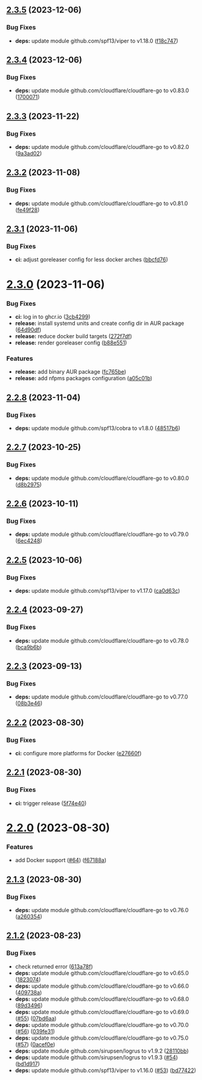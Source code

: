 ## [2.3.5](https://github.com/Zebradil/cloudflare-dynamic-dns/compare/2.3.4...2.3.5) (2023-12-06)


### Bug Fixes

* **deps:** update module github.com/spf13/viper to v1.18.0 ([f18c747](https://github.com/Zebradil/cloudflare-dynamic-dns/commit/f18c747e8c38e878c50ee3e001b63dfce6baaa69))

## [2.3.4](https://github.com/Zebradil/cloudflare-dynamic-dns/compare/2.3.3...2.3.4) (2023-12-06)


### Bug Fixes

* **deps:** update module github.com/cloudflare/cloudflare-go to v0.83.0 ([1700071](https://github.com/Zebradil/cloudflare-dynamic-dns/commit/1700071de0c8ff37510f30d3677d5d87236656c6))

## [2.3.3](https://github.com/Zebradil/cloudflare-dynamic-dns/compare/2.3.2...2.3.3) (2023-11-22)


### Bug Fixes

* **deps:** update module github.com/cloudflare/cloudflare-go to v0.82.0 ([9a3ad02](https://github.com/Zebradil/cloudflare-dynamic-dns/commit/9a3ad023b12b02b609398dc130df4c1c2487c059))

## [2.3.2](https://github.com/Zebradil/cloudflare-dynamic-dns/compare/2.3.1...2.3.2) (2023-11-08)


### Bug Fixes

* **deps:** update module github.com/cloudflare/cloudflare-go to v0.81.0 ([fe49f28](https://github.com/Zebradil/cloudflare-dynamic-dns/commit/fe49f28c52cca21fe9afdbdfbeea8fe8a83d2983))

## [2.3.1](https://github.com/Zebradil/cloudflare-dynamic-dns/compare/2.3.0...2.3.1) (2023-11-06)


### Bug Fixes

* **ci:** adjust goreleaser config for less docker arches ([bbcfd76](https://github.com/Zebradil/cloudflare-dynamic-dns/commit/bbcfd76585fbf3f67a463bb03b0f6fe056bfe8df))

# [2.3.0](https://github.com/Zebradil/cloudflare-dynamic-dns/compare/2.2.8...2.3.0) (2023-11-06)


### Bug Fixes

* **ci:** log in to ghcr.io ([3cb4299](https://github.com/Zebradil/cloudflare-dynamic-dns/commit/3cb42996145e473e82cf14352f5a214cd995a7a0))
* **release:** install systemd units and create config dir in AUR package ([64d90df](https://github.com/Zebradil/cloudflare-dynamic-dns/commit/64d90df804e52f743ce5e0b5d1c0a4a1ce3e5078))
* **release:** reduce docker build targets ([272f7df](https://github.com/Zebradil/cloudflare-dynamic-dns/commit/272f7df3cfe218d3d7f0806c56a885e48949dae9))
* **release:** render goreleaser config ([b88e551](https://github.com/Zebradil/cloudflare-dynamic-dns/commit/b88e55169f685061f515b732a684253f9df38029))


### Features

* **release:** add binary AUR package ([fc765be](https://github.com/Zebradil/cloudflare-dynamic-dns/commit/fc765bece8f07c214e9ebbdbc9cc9a89ea3e80c0))
* **release:** add nfpms packages configuration ([a05c01b](https://github.com/Zebradil/cloudflare-dynamic-dns/commit/a05c01bc7e4a74f2bed076bc40f4a37d9540f64e))

## [2.2.8](https://github.com/Zebradil/cloudflare-dynamic-dns/compare/2.2.7...2.2.8) (2023-11-04)


### Bug Fixes

* **deps:** update module github.com/spf13/cobra to v1.8.0 ([48517b6](https://github.com/Zebradil/cloudflare-dynamic-dns/commit/48517b6033b109b4095d70fb119214dc2ac1d63c))

## [2.2.7](https://github.com/Zebradil/cloudflare-dynamic-dns/compare/2.2.6...2.2.7) (2023-10-25)


### Bug Fixes

* **deps:** update module github.com/cloudflare/cloudflare-go to v0.80.0 ([d8b2975](https://github.com/Zebradil/cloudflare-dynamic-dns/commit/d8b29753f280cf9c108c9d259bdd201234380df8))

## [2.2.6](https://github.com/Zebradil/cloudflare-dynamic-dns/compare/2.2.5...2.2.6) (2023-10-11)


### Bug Fixes

* **deps:** update module github.com/cloudflare/cloudflare-go to v0.79.0 ([6ec4248](https://github.com/Zebradil/cloudflare-dynamic-dns/commit/6ec42488dd4152eaeafc8b95c8e80aa3f8bb7a7f))

## [2.2.5](https://github.com/Zebradil/cloudflare-dynamic-dns/compare/2.2.4...2.2.5) (2023-10-06)


### Bug Fixes

* **deps:** update module github.com/spf13/viper to v1.17.0 ([ca0d63c](https://github.com/Zebradil/cloudflare-dynamic-dns/commit/ca0d63c3d8df248f761bf20c454d089b83cac6d0))

## [2.2.4](https://github.com/Zebradil/cloudflare-dynamic-dns/compare/2.2.3...2.2.4) (2023-09-27)


### Bug Fixes

* **deps:** update module github.com/cloudflare/cloudflare-go to v0.78.0 ([bca9b6b](https://github.com/Zebradil/cloudflare-dynamic-dns/commit/bca9b6bfd99803f579efef4b0c35e93d38efc39c))

## [2.2.3](https://github.com/Zebradil/cloudflare-dynamic-dns/compare/2.2.2...2.2.3) (2023-09-13)


### Bug Fixes

* **deps:** update module github.com/cloudflare/cloudflare-go to v0.77.0 ([08b3e46](https://github.com/Zebradil/cloudflare-dynamic-dns/commit/08b3e4606915f22db458eef8192b6e4a389d6569))

## [2.2.2](https://github.com/Zebradil/cloudflare-dynamic-dns/compare/2.2.1...2.2.2) (2023-08-30)


### Bug Fixes

* **ci:** configure more platforms for Docker ([e27660f](https://github.com/Zebradil/cloudflare-dynamic-dns/commit/e27660f1ad97bca0879e825a2e7aa9062b85b591))

## [2.2.1](https://github.com/Zebradil/cloudflare-dynamic-dns/compare/2.2.0...2.2.1) (2023-08-30)


### Bug Fixes

* **ci:** trigger release ([5f74e40](https://github.com/Zebradil/cloudflare-dynamic-dns/commit/5f74e40747c7bcdde73da1f9ad365aa219894397))

# [2.2.0](https://github.com/Zebradil/cloudflare-dynamic-dns/compare/2.1.3...2.2.0) (2023-08-30)


### Features

* add Docker support ([#64](https://github.com/Zebradil/cloudflare-dynamic-dns/issues/64)) ([f67188a](https://github.com/Zebradil/cloudflare-dynamic-dns/commit/f67188ae08fccbc6b02eda31bc975b3b0ed76efa))

## [2.1.3](https://github.com/Zebradil/cloudflare-dynamic-dns/compare/2.1.2...2.1.3) (2023-08-30)


### Bug Fixes

* **deps:** update module github.com/cloudflare/cloudflare-go to v0.76.0 ([a260354](https://github.com/Zebradil/cloudflare-dynamic-dns/commit/a260354b4af4998d94fe3a44094bffb4fe71cc9c))

## [2.1.2](https://github.com/Zebradil/cloudflare-dynamic-dns/compare/2.1.1...2.1.2) (2023-08-23)


### Bug Fixes

* check returned error ([613a78f](https://github.com/Zebradil/cloudflare-dynamic-dns/commit/613a78fde6d0e4f0995de5d9274f916dcddc9c51))
* **deps:** update module github.com/cloudflare/cloudflare-go to v0.65.0 ([1823074](https://github.com/Zebradil/cloudflare-dynamic-dns/commit/182307434f89e6a81d7240fd8df5d7707ddf972f))
* **deps:** update module github.com/cloudflare/cloudflare-go to v0.66.0 ([409738a](https://github.com/Zebradil/cloudflare-dynamic-dns/commit/409738a5846202c6a53cd7ef5bfe50846a6d66f5))
* **deps:** update module github.com/cloudflare/cloudflare-go to v0.68.0 ([89d3496](https://github.com/Zebradil/cloudflare-dynamic-dns/commit/89d3496999abe68f1c5791060746b49fa20e8a74))
* **deps:** update module github.com/cloudflare/cloudflare-go to v0.69.0 ([#55](https://github.com/Zebradil/cloudflare-dynamic-dns/issues/55)) ([07bd6aa](https://github.com/Zebradil/cloudflare-dynamic-dns/commit/07bd6aae333b22ad2ee5a45117361891674d5bee))
* **deps:** update module github.com/cloudflare/cloudflare-go to v0.70.0 ([#56](https://github.com/Zebradil/cloudflare-dynamic-dns/issues/56)) ([039fe31](https://github.com/Zebradil/cloudflare-dynamic-dns/commit/039fe31514d54dc1571ac461fb6a9982141e2424))
* **deps:** update module github.com/cloudflare/cloudflare-go to v0.75.0 ([#57](https://github.com/Zebradil/cloudflare-dynamic-dns/issues/57)) ([0acef0e](https://github.com/Zebradil/cloudflare-dynamic-dns/commit/0acef0ea1b1c7a82d923751759169800b7fd6f96))
* **deps:** update module github.com/sirupsen/logrus to v1.9.2 ([28110bb](https://github.com/Zebradil/cloudflare-dynamic-dns/commit/28110bb659b2b768c4b99373f459b5bc44d88e4a))
* **deps:** update module github.com/sirupsen/logrus to v1.9.3 ([#54](https://github.com/Zebradil/cloudflare-dynamic-dns/issues/54)) ([bd1d917](https://github.com/Zebradil/cloudflare-dynamic-dns/commit/bd1d91706f7e0f731ab8e272f32b8ccabae77f4d))
* **deps:** update module github.com/spf13/viper to v1.16.0 ([#53](https://github.com/Zebradil/cloudflare-dynamic-dns/issues/53)) ([bd77422](https://github.com/Zebradil/cloudflare-dynamic-dns/commit/bd77422b3d3a672af6094c0b52cfdb69ce8d7e80))

